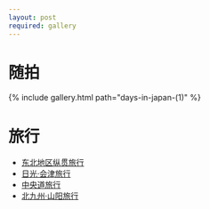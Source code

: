 ```yaml
---
layout: post
required: gallery
---
```


# <i class="fa-solid fa-camera fa-fw"></i> 随拍

{% include gallery.html path="days-in-japan-(1)" %}

# <i class="fa-solid fa-signs-post fa-fw"></i> 旅行

- [东北地区纵贯旅行](/2019/08/23/a-travel-at-tohoku.html)
- [日光·会津旅行](/2019/12/30/a-travel-at-aizu.html)
- [中央道旅行](/2020/03/09/a-travel-at-chyuodo.html)
- [北九州·山阳旅行](/2020/03/31/a-travel-at-sanyo.html)
